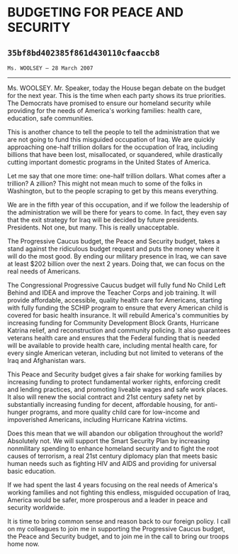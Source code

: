 # BUDGETING FOR PEACE AND SECURITY
## `35bf8bd402385f861d430110cfaaccb8`
`Ms. WOOLSEY — 28 March 2007`

---


Ms. WOOLSEY. Mr. Speaker, today the House began debate on the budget 
for the next year. This is the time when each party shows its true 
priorities. The Democrats have promised to ensure our homeland security 
while providing for the needs of America's working families: health 
care, education, safe communities.

This is another chance to tell the people to tell the administration 
that we are not going to fund this misguided occupation of Iraq. We are 
quickly approaching one-half trillion dollars for the occupation of 
Iraq, including billions that have been lost, misallocated, or 
squandered, while drastically cutting important domestic programs in 
the United States of America.

Let me say that one more time: one-half trillion dollars. What comes 
after a trillion? A zillion? This might not mean much to some of the 
folks in Washington, but to the people scraping to get by this means 
everything.

We are in the fifth year of this occupation, and if we follow the 
leadership of the administration we will be there for years to come. In 
fact, they even say that the exit strategy for Iraq will be decided by 
future presidents. Presidents. Not one, but many. This is really 
unacceptable.

The Progressive Caucus budget, the Peace and Security budget, takes a 
stand against the ridiculous budget request and puts the money where it 
will do the most good. By ending our military presence in Iraq, we can 
save at least $202 billion over the next 2 years. Doing that, we can 
focus on the real needs of Americans.

The Congressional Progressive Caucus budget will fully fund No Child 
Left Behind and IDEA and improve the Teacher Corps and job training. It 
will provide affordable, accessible, quality health care for Americans, 
starting with fully funding the SCHIP program to ensure that every 
American child is covered for basic health insurance. It will rebuild 
America's communities by increasing funding for Community Development 
Block Grants, Hurricane Katrina relief, and reconstruction and 
community policing. It also guarantees veterans health care and ensures 
that the Federal funding that is needed will be available to provide 
health care, including mental health care, for every single American 
veteran, including but not limited to veterans of the Iraq and 
Afghanistan wars.

This Peace and Security budget gives a fair shake for working 
families by increasing funding to protect fundamental worker rights, 
enforcing credit and lending practices, and promoting liveable wages 
and safe work places. It also will renew the social contract and 21st 
century safety net by substantially increasing funding for decent, 
affordable housing, for anti-hunger programs, and more quality child 
care for low-income and impoverished Americans, including Hurricane 
Katrina victims.

Does this mean that we will abandon our obligation throughout the 
world? Absolutely not. We will support the Smart Security Plan by 
increasing nonmilitary spending to enhance homeland security and to 
fight the root causes of terrorism, a real 21st century diplomacy plan 
that meets basic human needs such as fighting HIV and AIDS and 
providing for universal basic education.

If we had spent the last 4 years focusing on the real needs of 
America's working families and not fighting this endless, misguided 
occupation of Iraq, America would be safer, more prosperous and a 
leader in peace and security worldwide.

It is time to bring common sense and reason back to our foreign 
policy. I call on my colleagues to join me in supporting the 
Progressive Caucus budget, the Peace and Security budget, and to join 
me in the call to bring our troops home now.
